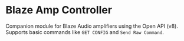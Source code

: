 # Blaze Amp Controller
Companion module for Blaze Audio amplifiers using the Open API (v8).
Supports basic commands like `GET CONFIG` and `Send Raw Command`.
